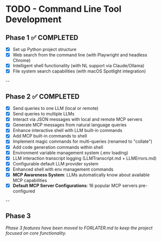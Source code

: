 # TODO - Command Line Tool Development

## Phase 1 ✅ COMPLETED
- [x] Set up Python project structure
- [x] Web search from the command line (with Playwright and headless Chrome)
- [x] Intelligent shell functionality (with NL support via Claude/Ollama)
- [x] File system search capabilities (with macOS Spotlight integration)

--

## Phase 2 ✅ COMPLETED
- [x] Send queries to one LLM (local or remote)
- [x] Send queries to multiple LLMs
- [x] Interact via JSON messages with local and remote MCP servers
- [x] Generate MCP messages from natural language queries
- [x] Enhance interactive shell with LLM built-in commands
- [x] Add MCP built-in commands to shell
- [x] Implement magic commands for multi-queries (renamed to "collate")
- [x] Add code generation commands within shell
- [x] Environment variable management system (.env loading)
- [x] LLM interaction transcript logging (LLMTranscript.md + LLMErrors.md)
- [x] Configurable default LLM provider system
- [x] Enhanced shell with env management commands
- [x] **MCP Awareness System**: LLMs automatically know about available MCP capabilities
- [x] **Default MCP Server Configurations**: 16 popular MCP servers pre-configured

--

## Phase 3
*Phase 3 features have been moved to FORLATER.md to keep the project focused on core functionality.*
